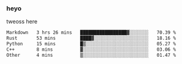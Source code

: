 ### heyo
tweoss here

<!--START_SECTION:waka-->

```txt
Markdown   3 hrs 26 mins   █████████████████▓░░░░░░░   70.39 %
Rust       53 mins         ████▓░░░░░░░░░░░░░░░░░░░░   18.16 %
Python     15 mins         █▒░░░░░░░░░░░░░░░░░░░░░░░   05.27 %
C++        8 mins          ▓░░░░░░░░░░░░░░░░░░░░░░░░   03.06 %
Other      4 mins          ▒░░░░░░░░░░░░░░░░░░░░░░░░   01.47 %
```

<!--END_SECTION:waka-->

<!--
**Tweoss/tweoss** is a ✨ _special_ ✨ repository because its `README.md` (this file) appears on your GitHub profile.

Here are some ideas to get you started:

- 🔭 I’m currently working on ...
- 🌱 I’m currently learning ...
- 👯 I’m looking to collaborate on ...
- 🤔 I’m looking for help with ...
- 💬 Ask me about ...
- 📫 How to reach me: ...
- 😄 Pronouns: ...
- ⚡ Fun fact: ...
-->
